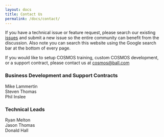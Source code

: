 ```yaml
---
layout: docs
title: Contact Us
permalink: /docs/contact/
---
```


If you have a technical issue or feature request, please search our existing [issues](https://github.com/BallAerospace/COSMOS/issues) and submit a new issue so the entire community can benefit from the discussion.  Also note you can search this website using the Google search bar at the bottom of every page.

If you would like to setup COSMOS training, custom COSMOS development, or a support contract, please contact us at [cosmos@ball.com](mailto:cosmos@ball.com?subject=COSMOS%20Open%20Source%20Inquiry&body=I%20have%20a%20question)

### Business Development and Support Contracts

Mike Lammertin<br/>
Steven Thomas<br/>
Phil Inslee<br/>

### Technical Leads

Ryan Melton<br/>
Jason Thomas<br/>
Donald Hall<br/>
